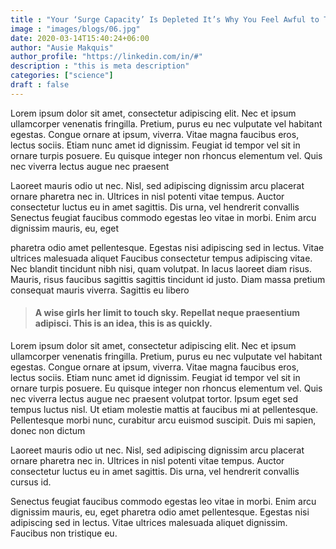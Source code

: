 ```yaml
---
title : "Your ‘Surge Capacity’ Is Depleted It’s Why You Feel Awful to The Society"
image : "images/blogs/06.jpg"
date: 2020-03-14T15:40:24+06:00
author: "Ausie Makquis"
author_profile: "https://linkedin.com/in/#"
description : "this is meta description"
categories: ["science"]
draft : false
---
```



Lorem ipsum dolor sit amet, consectetur adipiscing elit. Nec et ipsum ullamcorper venenatis fringilla.
Pretium, purus eu nec vulputate vel habitant egestas. Congue ornare at ipsum, viverra. Vitae magna faucibus
eros, lectus sociis. Etiam nunc amet id dignissim. Feugiat id tempor vel sit in ornare turpis posuere. Eu
quisque integer non rhoncus elementum vel. Quis nec viverra lectus augue nec praesent

Laoreet mauris odio ut nec. Nisl, sed adipiscing dignissim arcu placerat ornare pharetra nec
in. Ultrices in nisl potenti vitae tempus. Auctor consectetur luctus eu in amet sagittis. Dis urna, vel
hendrerit convallis Senectus feugiat faucibus commodo egestas leo vitae in morbi. Enim arcu dignissim
mauris,
eu, eget

pharetra odio amet pellentesque. Egestas nisi adipiscing sed in lectus. Vitae ultrices malesuada aliquet
Faucibus consectetur tempus adipiscing vitae. Nec blandit tincidunt nibh nisi, quam volutpat. In lacus
laoreet
diam risus. Mauris, risus faucibus sagittis sagittis tincidunt id justo. Diam massa pretium consequat mauris
viverra. Sagittis eu libero

> #### A wise girls her limit to touch sky. Repellat neque praesentium adipisci. This is an idea, this is as quickly.

Lorem ipsum dolor sit amet, consectetur adipiscing elit. Nec et ipsum ullamcorper venenatis fringilla.
Pretium, purus eu nec vulputate vel habitant egestas. Congue ornare at ipsum, viverra. Vitae magna faucibus
eros, lectus sociis. Etiam nunc amet id dignissim. Feugiat id tempor vel sit in ornare turpis posuere. Eu
quisque integer non rhoncus elementum vel. Quis nec viverra lectus augue nec praesent volutpat tortor. Ipsum
eget sed tempus luctus nisl. Ut etiam molestie mattis at faucibus mi at pellentesque. Pellentesque morbi
nunc, curabitur arcu euismod suscipit. Duis mi sapien, donec non dictum 

Laoreet mauris odio ut nec. Nisl, sed adipiscing dignissim arcu placerat ornare pharetra nec
in. Ultrices in nisl potenti vitae tempus. Auctor consectetur luctus eu in amet sagittis. Dis urna, vel
hendrerit convallis cursus id.

Senectus feugiat faucibus commodo egestas leo vitae in morbi. Enim arcu dignissim mauris, eu, eget pharetra
odio amet pellentesque. Egestas nisi adipiscing sed in lectus. Vitae ultrices malesuada aliquet dignissim.
Faucibus non tristique eu.